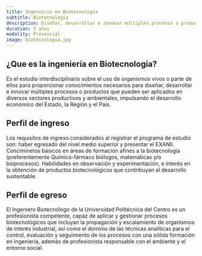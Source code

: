 ```yaml
---
title: Ingeniería en Biotecnología
subtitle: Biotecnología
description: Diseñar, desarrollar e innovar múltiples procesos o productos que pueden ser aplicados en diversos sectores productivos y ambientales.
duration: 3 años
modality: Presencial
image: biotecnologia.jpg
---
```


## ¿Que es la ingeniería en Biotecnología?

Es el estudio interdisciplinario sobre el uso de organismos vivos o parte de ellos para proporcionar conocimientos necesarios para diseñar, desarrollar e innovar múltiples procesos o productos que pueden ser aplicados en diversos sectores productivos y ambientales, impulsando el desarrollo económico del Estado, la Región y el País.

## Perfil de ingreso

Los requisitos de ingreso considerados al registrar el programa de estudio son: haber egresado del nivel medio superior y presentar el EXANII. Conciminetos básicos en áreas de formación afines a la biotecnología (preferentemente Químico-fármaco biólogos, matemáticas y/o bioprocesos). Habilidades en observación y experimentación, e interés en la obtención de productos biotecnológicos que contribuyan al desarrollo sustentable.

## Perfil de egreso

El Ingeniero Biotecnólogo de la Universidad Politécnica del Centro es un profesionista competente, capaz de aplicar y gestionar procesos biotecnológicos que incluyan la propagación y escalamiento de organismos de interés industrial, así como el dominio de las técnicas analíticas para el control, evaluación y seguimiento de los procesos con una sólida formación en ingeniería, además de profesionista responsable con el ambiente y el entorno social.